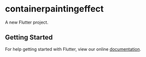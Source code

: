 # containerpaintingeffect

A new Flutter project.

## Getting Started

For help getting started with Flutter, view our online
[documentation](https://flutter.io/).
